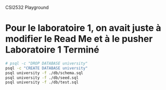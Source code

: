 CSI2532 Playground


Pour le laboratoire 1, on avait juste à modifier le Read Me et à le pusher
Laboratoire 1 Terminé
===================================================================================================================================================================================

```bash
# psql -c "DROP DATABASE university"
psql -c "CREATE DATABASE university"
psql university -f ./db/schema.sql
psql university -f ./db/seed.sql
psql university -f ./db/test.sql
```
